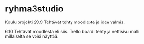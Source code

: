 # ryhma3studio
Koulu projekti
29.9 Tehtävät tehty moodlesta ja idea valmis. 

6.10 Tehtävät moodlesta eli siis. Trello boardi tehty ja nettisivu malli millaiselta se voisi näyttää.

